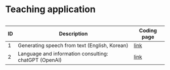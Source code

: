# Teaching application

<Table of contents>

|ID|Description|Coding page|
|--|--|--|
| 1 | Generating speech from text (English, Korean)|[link](https://github.com/MK316/Teachingapps/blob/main/SpeechGeneration.ipynb)|
| 2| Language and information consulting: chatGPT (OpenAI) | [link](https://openai.com/blog/chatgpt/)|
  
